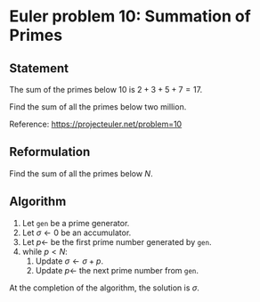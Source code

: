 # Euler problem 10: Summation of Primes

## Statement

The sum of the primes below $10$ is $2 + 3 + 5 + 7 = 17$.

Find the sum of all the primes below two million.

Reference: https://projecteuler.net/problem=10

## Reformulation 

Find the sum of all the primes below $N$.

## Algorithm 

1. Let `gen` be a prime generator.
2. Let $\sigma\leftarrow 0$ be an accumulator.  
3. Let $p\leftarrow$ be the first prime number generated by `gen`.
4. while $p<N$:
   1. Update $\sigma\leftarrow \sigma+p$.
   2. Update $p\leftarrow$ the next prime number from `gen`.

At the completion of the algorithm, the solution is $\sigma$.